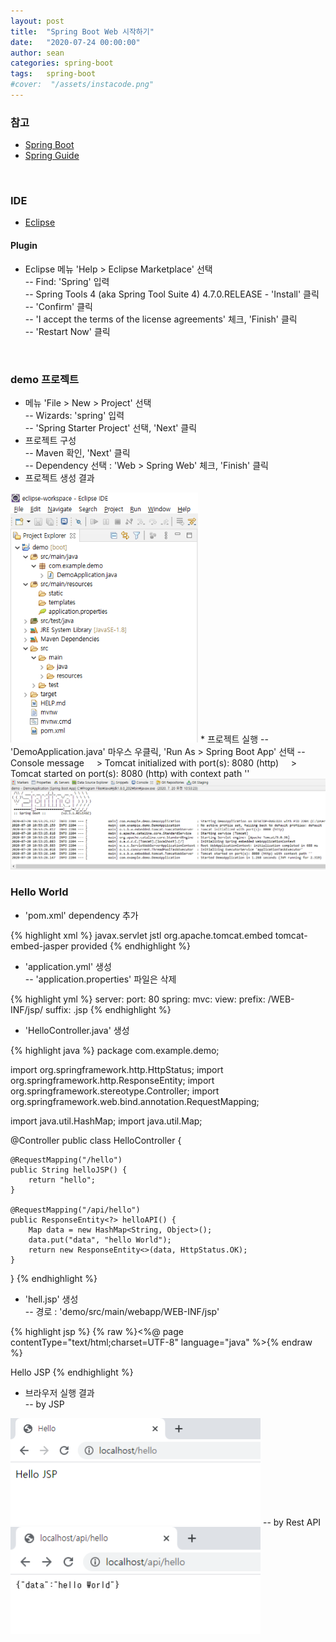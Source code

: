 ```yaml
---
layout: post
title:  "Spring Boot Web 시작하기"
date:   "2020-07-24 00:00:00"
author: sean
categories: spring-boot
tags:	spring-boot
#cover:  "/assets/instacode.png"
---
```


### 참고

* [Spring Boot](https://spring.io/projects/spring-boot)
* [Spring Guide](https://spring.io/guides)


<br/>

### IDE

* [Eclipse](https://www.eclipse.org/downloads/)

#### Plugin

* Eclipse 메뉴 'Help > Eclipse Marketplace' 선택  
  -- Find: 'Spring' 입력  
  -- Spring Tools 4 (aka Spring Tool Suite 4) 4.7.0.RELEASE - 'Install' 클릭  
  -- 'Confirm' 클릭  
  -- 'I accept the terms of the license agreements' 체크, 'Finish' 클릭  
  -- 'Restart Now' 클릭  


<br/>

### demo 프로젝트

* 메뉴 'File > New > Project' 선택  
  -- Wizards: 'spring' 입력  
  -- 'Spring Starter Project' 선택, 'Next' 클릭  
* 프로젝트 구성  
  -- Maven 확인, 'Next' 클릭  
  -- Dependency 선택 : 'Web > Spring Web' 체크, 'Finish' 클릭  
* 프로젝트 생성 결과
<img src="/assets/images/posts/2020/2020-07-24-spring-boot-hello-world-03.png" style="width:300px">
* 프로젝트 실행  
  -- 'DemoApplication.java' 마우스 우클릭, 'Run As > Spring Boot App' 선택  
  -- Console message  
  &nbsp;&nbsp;&nbsp; > Tomcat initialized with port(s): 8080 (http)  
  &nbsp;&nbsp;&nbsp; > Tomcat started on port(s): 8080 (http) with context path ''  
<img src="/assets/images/posts/2020/2020-07-24-spring-boot-hello-world-05.png">


<br/>

### Hello World

* 'pom.xml' dependency 추가  

{% highlight xml %}
		<dependency>
			<groupId>javax.servlet</groupId>
			<artifactId>jstl</artifactId>
		</dependency>
		<dependency>
			<groupId>org.apache.tomcat.embed</groupId>
			<artifactId>tomcat-embed-jasper</artifactId>
			<scope>provided</scope>
		</dependency>
{% endhighlight %}

* 'application.yml' 생성  
  -- 'application.properties' 파일은 삭제  

{% highlight yml %}
server:
  port: 80
spring:
  mvc:
    view:
      prefix: /WEB-INF/jsp/
      suffix: .jsp
{% endhighlight %}

* 'HelloController.java' 생성

{% highlight java %}
package com.example.demo;

import org.springframework.http.HttpStatus;
import org.springframework.http.ResponseEntity;
import org.springframework.stereotype.Controller;
import org.springframework.web.bind.annotation.RequestMapping;

import java.util.HashMap;
import java.util.Map;

@Controller
public class HelloController {

    @RequestMapping("/hello")
    public String helloJSP() {
        return "hello";
    }

    @RequestMapping("/api/hello")
    public ResponseEntity<?> helloAPI() {
        Map data = new HashMap<String, Object>();
        data.put("data", "hello World");
        return new ResponseEntity<>(data, HttpStatus.OK);
    }
}
{% endhighlight %}

* 'hell.jsp' 생성  
  -- 경로 : 'demo/src/main/webapp/WEB-INF/jsp'  

{% highlight jsp %}
{% raw %}<%@ page contentType="text/html;charset=UTF-8" language="java" %>{% endraw %}
<html>
<head>
    <title>Hello</title>
</head>
<body>
Hello JSP
</body>
</html>
{% endhighlight %}

* 브라우저 실행 결과  
  -- by JSP  
<img src="/assets/images/posts/2020/2020-07-24-spring-boot-hello-world-07.png" style="width:400px">
  -- by Rest API  
<img src="/assets/images/posts/2020/2020-07-24-spring-boot-hello-world-06.png" style="width:400px">

